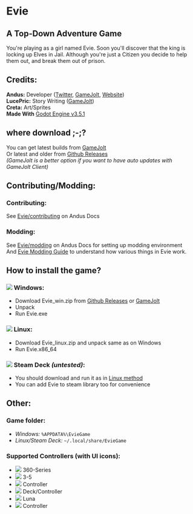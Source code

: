 # Evie
## A Top-Down Adventure Game
You're playing as a girl named Evie. Soon you'll discover that the king is locking up Elves in Jail. Although you're just a Citizen you decide to help them out, and break them out of prison.
## Credits:
**Andus:** Developer ([Twitter](https://twitter.com/anduseee), [GameJolt](https://gamejolt.com/@Andusee), [Website](https://andus.dev/))</br>
**LucePric:** Story Writing ([GameJolt](https://gamejolt.com/@LucePric))</br>
**Creta:** Art/Sprites</br>
**Made With** [Godot Engine v3.5.1](https://godotengine.org/)

## where download ;-;?
You can get latest builds from [GameJolt](https://gamejolt.com/games/projectevie/699766)</br>
Or latest and older from [Github Releases](https://github.com/LnlyPie/Evie/releases)</br>
_(GameJolt is a better option if you want to have auto updates with GameJolt Client)_

## Contributing/Modding:
### Contributing:
See [Evie/contributing](https://docs.andus.dev/lonelypie-games/evie#contributing) on Andus Docs
### Modding:
See [Evie/modding](https://docs.andus.dev/lonelypie-games/evie#modding) on Andus Docs for setting up modding environment</br>
And [Evie Modding Guide](https://docs.andus.dev/lonelypie-games/evie-modding-guide) to understand how various things in Evie work.

## How to install the game?
### ![](https://img.shields.io/badge/-0078D6?style=for-the-badge&logo=windows&logoColor=white) Windows:
 - Download Evie_win.zip from [Github Releases](https://github.com/LnlyPie/Evie/releases) or [GameJolt](https://gamejolt.com/games/projectevie/699766)
 - Unpack
 - Run Evie.exe
### ![](https://img.shields.io/badge/-111927?style=for-the-badge&logo=linux&logoColor=white) Linux:
 - Download Evie_linux.zip and unpack same as on Windows
 - Run Evie.x86_64
### ![](https://img.shields.io/badge/-000000?style=for-the-badge&logo=steamdeck&logoColor=white) Steam Deck _(untested)_:
 - You should download and run it as in [Linux method](#-linux)
 - You can add Evie to steam library too for convenience

## Other:
### Game folder:
 - _Windows:_ `%APPDATA%\EvieGame`
 - _Linux/Steam Deck:_ `~/.local/share/EvieGame`
### Supported Controllers (with UI icons):
 - ![](https://img.shields.io/badge/Xbox-107C10?style=for-the-badge&logo=xbox&logoColor=white) 360-Series
 - ![](https://img.shields.io/badge/PlayStation-003791?style=for-the-badge&logo=playstation&logoColor=white) 3-5
 - ![](https://img.shields.io/badge/Switch-E60012?style=for-the-badge&logo=nintendo-switch&logoColor=white) Controller
 - ![](https://img.shields.io/badge/Steam-000000?style=for-the-badge&logo=steam&logoColor=white) Deck/Controller
 - ![](https://img.shields.io/badge/Amazon-00A8E1?style=for-the-badge&logo=amazon&logoColor=white) Luna
 - ![](https://img.shields.io/badge/Stadia-CD2640?style=for-the-badge&logo=stadia&logoColor=white) Controller
